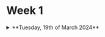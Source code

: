 # Week 1

<details>

<summary>
**Tuesday, 19th of March 2024**
</summary>

### What did I do today?

* Built the overall documentation structure.
* Created placeholders for the chapters in the Conception Phase.
* Created makefile to build the documentation as pdf and markdown files.
* Created the first development journal entry.

### Which challenges did I encounter?

* My previous makefile failed to function as intended, necessitating a complete rewrite from the ground up. Additionally, the conventional method of executing make pdf proved ineffective, prompting a complete overhaul of my approach. The revised strategy now employs Rscript -e "rmarkdown::render('documents/01-Conception-Phase.md', output\_format = 'pdf\_document')".

### What did I learn?

* I have expanded my knowledge of the `markdown` language.
* I have expanded my knowledge of the `make` tool and its shotcomings.

### What are the tasks for tomorrow?

* I will review the lecture slides and take notes.
* I will start working on the first assignment.

</details>